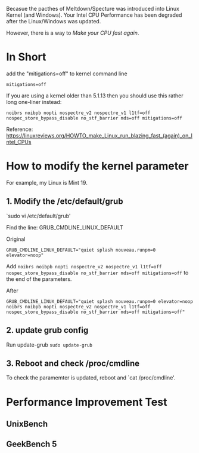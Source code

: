 Becasue the pacthes of Meltdown/Specture was introduced into Linux Kernel (and Windows).
Your Intel CPU Performance has been degraded after the Linux/Windows was updated.

However, there is a way to *Make your CPU fast again*.

# In Short

add the "mitigations=off" to kernel command line

`mitigations=off`

If you are using a kernel older than 5.1.13 then you should use this rather long one-liner instead:

`noibrs noibpb nopti nospectre_v2 nospectre_v1 l1tf=off nospec_store_bypass_disable no_stf_barrier mds=off mitigations=off`

Reference: https://linuxreviews.org/HOWTO_make_Linux_run_blazing_fast_(again)_on_Intel_CPUs

# How to modify the kernel parameter
For example, my Linux is Mint 19.

## 1. Modify the /etc/default/grub

`sudo vi /etc/default/grub'

Find the line: GRUB_CMDLINE_LINUX_DEFAULT

Original
```
GRUB_CMDLINE_LINUX_DEFAULT="quiet splash nouveau.runpm=0 elevator=noop"
```

Add `noibrs noibpb nopti nospectre_v2 nospectre_v1 l1tf=off nospec_store_bypass_disable no_stf_barrier mds=off mitigations=off` 
to the end of the parameters.

After
```
GRUB_CMDLINE_LINUX_DEFAULT="quiet splash nouveau.runpm=0 elevator=noop noibrs noibpb nopti nospectre_v2 nospectre_v1 l1tf=off nospec_store_bypass_disable no_stf_barrier mds=off mitigations=off"
```

## 2. update grub config

Run update-grub
```sudo update-grub```

## 3. Reboot and check /proc/cmdline

To check the paramemter is updated, reboot and `cat /proc/cmdline'.

# Performance Improvement Test

## UnixBench

## GeekBench 5

